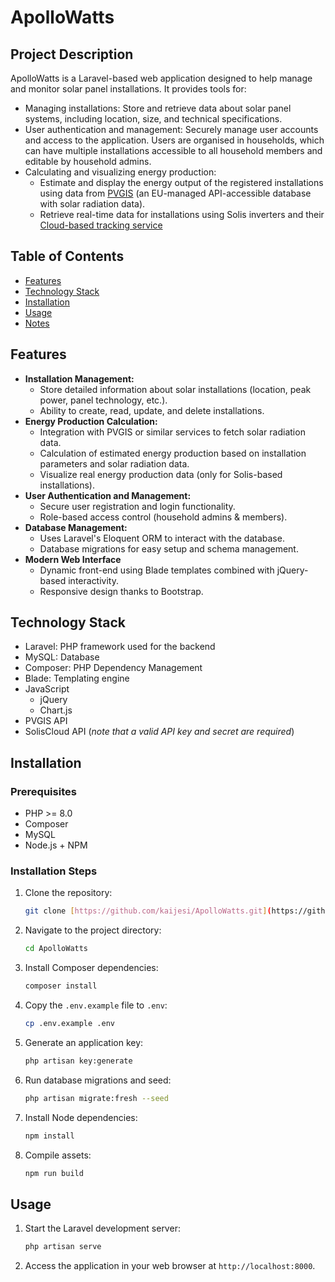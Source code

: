 #   ApolloWatts

##   Project Description

ApolloWatts is a Laravel-based web application designed to help manage and monitor solar panel installations. It provides tools for:

* Managing installations: Store and retrieve data about solar panel systems, including location, size, and technical specifications.
* User authentication and management: Securely manage user accounts and access to the application. Users are organised in households, which can have multiple installations accessible to all household members and editable by household admins.
* Calculating and visualizing energy production: 
    * Estimate and display the energy output of the registered installations using data from [PVGIS](https://joint-research-centre.ec.europa.eu/photovoltaic-geographical-information-system-pvgis_en) (an EU-managed API-accessible database with solar radiation data).
    * Retrieve real-time data for installations using Solis inverters and their [Cloud-based tracking service](https://soliscloud.com/#/homepage)

##   Table of Contents

* [Features](#features)
* [Technology Stack](#technology-stack)
* [Installation](#installation)
* [Usage](#usage)
* [Notes](#notes)

##   Features

* **Installation Management:**
    * Store detailed information about solar installations (location, peak power, panel technology, etc.).
    * Ability to create, read, update, and delete installations.
* **Energy Production Calculation:**
    * Integration with PVGIS or similar services to fetch solar radiation data.
    * Calculation of estimated energy production based on installation parameters and solar radiation data.
    * Visualize real energy production data (only for Solis-based installations).
* **User Authentication and Management:**
    * Secure user registration and login functionality.
    * Role-based access control (household admins & members).
* **Database Management:**
    * Uses Laravel's Eloquent ORM to interact with the database.
    * Database migrations for easy setup and schema management.
* **Modern Web Interface**
    * Dynamic front-end using Blade templates combined with jQuery-based interactivity.
    * Responsive design thanks to Bootstrap.

##   Technology Stack

* Laravel: PHP framework used for the backend
* MySQL: Database
* Composer: PHP Dependency Management
* Blade: Templating engine
* JavaScript
    * jQuery
    * Chart.js
* PVGIS API
* SolisCloud API (*note that a valid API key and secret are required*)

##   Installation

###   Prerequisites

* PHP >= 8.0
* Composer
* MySQL
* Node.js + NPM

### Installation Steps

1.  Clone the repository:

    ```bash
    git clone [https://github.com/kaijesi/ApolloWatts.git](https://github.com/kaijesi/ApolloWatts.git)
    ```

2.  Navigate to the project directory:

    ```bash
    cd ApolloWatts
    ```

3.  Install Composer dependencies:

    ```bash
    composer install
    ```

4.  Copy the  `.env.example`  file to  `.env`:

    ```bash
    cp .env.example .env
    ```

5.  Generate an application key:

    ```bash
    php artisan key:generate
    ```

6.  Run database migrations and seed:

    ```bash
    php artisan migrate:fresh --seed
    ```

7.  Install Node dependencies:

    ```bash
    npm install
    ```

8.  Compile assets:

    ```bash
    npm run build
    ```

##   Usage

1.  Start the Laravel development server:

    ```bash
    php artisan serve
    ```

2.  Access the application in your web browser at  `http://localhost:8000`.

